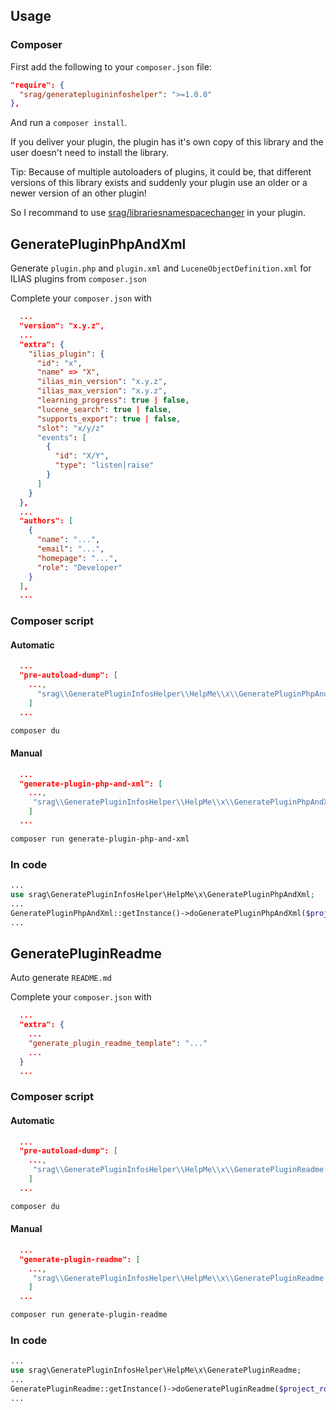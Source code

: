 ## Usage

### Composer

First add the following to your `composer.json` file:

```json
"require": {
  "srag/generateplugininfoshelper": ">=1.0.0"
},
```

And run a `composer install`.

If you deliver your plugin, the plugin has it's own copy of this library and the user doesn't need to install the library.

Tip: Because of multiple autoloaders of plugins, it could be, that different versions of this library exists and suddenly your plugin use an older or a newer version of an other plugin!

So I recommand to use [srag/librariesnamespacechanger](https://packagist.org/packages/srag/librariesnamespacechanger) in your plugin.

## GeneratePluginPhpAndXml

Generate `plugin.php` and `plugin.xml` and `LuceneObjectDefinition.xml` for ILIAS plugins from `composer.json`

Complete your `composer.json` with

```json
  ...
  "version": "x.y.z",
  ...
  "extra": {
    "ilias_plugin": {
      "id": "x",
      "name" => "X",
      "ilias_min_version": "x.y.z",
      "ilias_max_version": "x.y.z",
      "learning_progress": true | false,
      "lucene_search": true | false,
      "supports_export": true | false,
      "slot": "x/y/z"
      "events": [
        {
          "id": "X/Y",
          "type": "listen|raise"
        }
      ]
    }
  },
  ...
  "authors": [
    {
      "name": "...",
      "email": "...",
      "homepage": "...",
      "role": "Developer"
    }
  ],
  ...
```

### Composer script

#### Automatic

```json
  ...
  "pre-autoload-dump": [
    ...,
      "srag\\GeneratePluginInfosHelper\\HelpMe\\x\\GeneratePluginPhpAndXml::generatePluginPhpAndXml"
    ]
  ...
```

```bash
composer du
```

#### Manual

```json
  ...
  "generate-plugin-php-and-xml": [
    ...,
     "srag\\GeneratePluginInfosHelper\\HelpMe\\x\\GeneratePluginPhpAndXml::generatePluginPhpAndXml"
    ]
  ...
```

```bash
composer run generate-plugin-php-and-xml
```

### In code

```php
...
use srag\GeneratePluginInfosHelper\HelpMe\x\GeneratePluginPhpAndXml; 
...
GeneratePluginPhpAndXml::getInstance()->doGeneratePluginPhpAndXml($project_root, $autogenerated_comment = false, $log = false);
...
```

## GeneratePluginReadme

Auto generate `README.md`

Complete your `composer.json` with

```json
  ...
  "extra": {
    ...
    "generate_plugin_readme_template": "..."
    ...
  }
  ...
```

### Composer script

#### Automatic

```json
  ...
  "pre-autoload-dump": [
    ...,
     "srag\\GeneratePluginInfosHelper\\HelpMe\\x\\GeneratePluginReadme::generatePluginReadme"
    ]
  ...
```

```bash
composer du
```

#### Manual

```json
  ...
  "generate-plugin-readme": [
    ...,
     "srag\\GeneratePluginInfosHelper\\HelpMe\\x\\GeneratePluginReadme::generatePluginReadme"
    ]
  ...
```

```bash
composer run generate-plugin-readme
```

### In code

```php
...
use srag\GeneratePluginInfosHelper\HelpMe\x\GeneratePluginReadme; 
...
GeneratePluginReadme::getInstance()->doGeneratePluginReadme($project_root, $template = null, $autogenerated_comment = false, $log = false);
...
```

